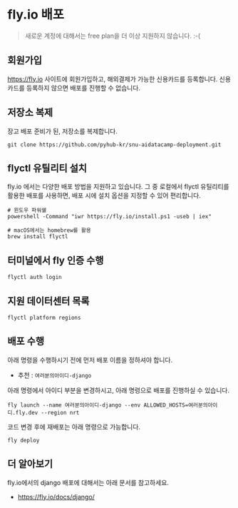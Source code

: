 # fly.io 배포

> 새로운 계정에 대해서는 free plan을 더 이상 지원하지 않습니다. :-(

## 회원가입

https://fly.io 사이트에 회원가입하고, 해외결제가 가능한 신용카드를 등록합니다. 신용카드를 등록하지 않으면 배포를 진행할 수 없습니다.

## 저장소 복제

장고 배포 준비가 된, 저장소를 복제합니다.

```
git clone https://github.com/pyhub-kr/snu-aidatacamp-deployment.git
```

## flyctl 유틸리티 설치

fly.io 에서는 다양한 배포 방법을 지원하고 있습니다. 그 중 로컬에서 flyctl 유틸리티를 활용한 배포를 사용하면, 배포 시에 설치 옵션을 지정할 수 있어 편리합니다.

```
# 윈도우 파워쉘
powershell -Command "iwr https://fly.io/install.ps1 -useb | iex"

# macOS에서는 homebrew를 활용
brew install flyctl
```

## 터미널에서 fly 인증 수행

```
flyctl auth login
```

## 지원 데이터센터 목록

```
flyctl platform regions
```

## 배포 수행

아래 명령을 수행하시기 전에 먼저 배포 이름을 정하셔야 합니다.

+ 추천 : `여러분의아이디-django`

아래 명령에서 아이디 부분을 변경하시고, 아래 명령으로 배포를 진행하실 수 있습니다.

```
fly launch --name 여러분의아이디-django --env ALLOWED_HOSTS=여러분의아이디.fly.dev --region nrt
```

코드 변경 후에 재배포는 아래 명령으로 가능합니다.

```
fly deploy
```

## 더 알아보기

fly.io에서의 django 배포에 대해서는 아래 문서를 참고하세요.

+ https://fly.io/docs/django/

